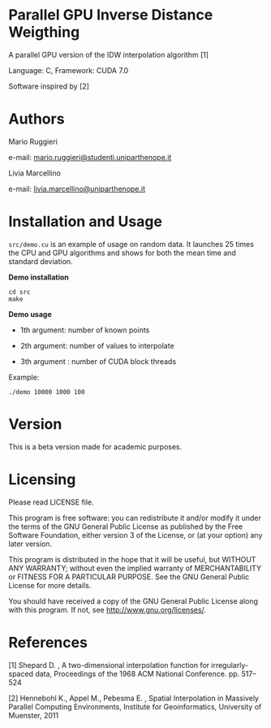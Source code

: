 # Parallel GPU Inverse Distance Weigthing
A parallel GPU version of the IDW interpolation algorithm [1]

Language: C, Framework: CUDA 7.0 

Software inspired by [2]

# Authors
Mario Ruggieri

e-mail: mario.ruggieri@studenti.uniparthenope.it

Livia Marcellino

e-mail: livia.marcellino@uniparthenope.it
  
# Installation and Usage 

`src/demo.cu` is an example of usage on random data. It launches 25 times the CPU and GPU algorithms and shows for both the mean time and standard deviation.

**Demo installation**
  ```
  cd src
  make
  ```
	
**Demo usage**

* 1th argument: number of known points

* 2th argument: number of values to interpolate

* 3th argument : number of CUDA block threads

Example:

	./demo 10000 1000 100

# Version
This is a beta version made for academic purposes.
	
# Licensing
Please read LICENSE file.

This program is free software: you can redistribute it and/or modify
it under the terms of the GNU General Public License as published by
the Free Software Foundation, either version 3 of the License, or
(at your option) any later version.

This program is distributed in the hope that it will be useful,
but WITHOUT ANY WARRANTY; without even the implied warranty of
MERCHANTABILITY or FITNESS FOR A PARTICULAR PURPOSE.  See the
GNU General Public License for more details.

You should have received a copy of the GNU General Public License
along with this program.  If not, see <http://www.gnu.org/licenses/>.

# References
[1] Shepard D. , A two-dimensional interpolation function for irregularly-spaced data, Proceedings of the 1968 ACM National Conference. pp. 517–524 

[2] Hennebohl K., Appel M., Pebesma E. , Spatial Interpolation in Massively Parallel Computing Environments, Institute for Geoinformatics, University of Muenster, 2011 

